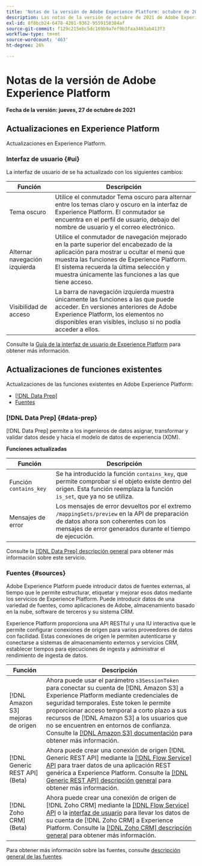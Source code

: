 ```yaml
---
title: 'Notas de la versión de Adobe Experience Platform: octubre de 2021'
description: Las notas de la versión de octubre de 2021 de Adobe Experience Platform.
exl-id: 8f8bcb24-6478-4281-9362-9559158384af
source-git-commit: f129c215ebc5dc169b9a7ef9b3faa3463ab413f3
workflow-type: tm+mt
source-wordcount: '463'
ht-degree: 26%

---
```


# Notas de la versión de Adobe Experience Platform

**Fecha de la versión: jueves, 27 de octubre de 2021**

## Actualizaciones en Experience Platform

Actualizaciones en Experience Platform.

### Interfaz de usuario {#ui}

La interfaz de usuario de se ha actualizado con los siguientes cambios:

| Función | Descripción |
| --- | --- |
| Tema oscuro | Utilice el conmutador Tema oscuro para alternar entre los temas claro y oscuro en la interfaz de Experience Platform. El conmutador se encuentra en el perfil de usuario, debajo del nombre de usuario y el correo electrónico. |
| Alternar navegación izquierda | Utilice el conmutador de navegación mejorado en la parte superior del encabezado de la aplicación para mostrar u ocultar el menú que muestra las funciones de Experience Platform. El sistema recuerda la última selección y muestra únicamente las funciones a las que tiene acceso. |
| Visibilidad de acceso | La barra de navegación izquierda muestra únicamente las funciones a las que puede acceder. En versiones anteriores de Adobe Experience Platform, los elementos no disponibles eran visibles, incluso si no podía acceder a ellos. |

Consulte la [Guía de la interfaz de usuario de Experience Platform](../../landing/ui-guide.md) para obtener más información.

## Actualizaciones de funciones existentes

Actualizaciones de las funciones existentes en Adobe Experience Platform:

- [[!DNL Data Prep]](#data-prep)
- [Fuentes](#sources)

### [!DNL Data Prep] {#data-prep}

[!DNL Data Prep] permite a los ingenieros de datos asignar, transformar y validar datos desde y hacia el modelo de datos de experiencia (XDM).

**Funciones actualizadas**

| Función | Descripción |
| --- | --- |
| Función `contains_key` | Se ha introducido la función `contains_key`, que permite comprobar si el objeto existe dentro del origen. Esta función reemplaza la función `is_set`, que ya no se utiliza. |
| Mensajes de error | Los mensajes de error devueltos por el extremo `/mappingSets/preview` en la API de preparación de datos ahora son coherentes con los mensajes de error generados durante el tiempo de ejecución. |

Consulte la [[!DNL Data Prep] descripción general](../../data-prep/home.md) para obtener más información sobre este servicio.

### Fuentes {#sources}

Adobe Experience Platform puede introducir datos de fuentes externas, al tiempo que le permite estructurar, etiquetar y mejorar esos datos mediante los servicios de Experience Platform. Puede introducir datos de una variedad de fuentes, como aplicaciones de Adobe, almacenamiento basado en la nube, software de terceros y su sistema CRM.

Experience Platform proporciona una API RESTful y una IU interactiva que le permite configurar conexiones de origen para varios proveedores de datos con facilidad. Estas conexiones de origen le permiten autenticarse y conectarse a sistemas de almacenamiento externos y servicios CRM, establecer tiempos para ejecuciones de ingesta y administrar el rendimiento de ingesta de datos.

| Función | Descripción |
| --- | --- |
| [!DNL Amazon S3] mejoras de origen | Ahora puede usar el parámetro `s3SessionToken` para conectar su cuenta de [!DNL Amazon S3] a Experience Platform mediante credenciales de seguridad temporales. Este token le permite proporcionar acceso temporal a corto plazo a sus recursos de [!DNL Amazon S3] a los usuarios que no se encuentren en entornos de confianza. Consulte la [[!DNL Amazon S3] documentación](../../sources/connectors/cloud-storage/s3.md#prerequisites) para obtener más información. |
| [!DNL Generic REST API] (Beta) | Ahora puede crear una conexión de origen [!DNL Generic REST API] mediante la [[!DNL Flow Service] API](../../sources/tutorials/api/create/protocols/generic-rest.md) para traer datos de una aplicación REST genérica a Experience Platform. Consulte la [[!DNL Generic REST API] descripción general](../../sources/connectors/protocols/generic-rest.md) para obtener más información. |
| [!DNL Zoho CRM] (Beta) | Ahora puede crear una conexión de origen de [!DNL Zoho CRM] mediante la [[!DNL Flow Service] API](../../sources/tutorials/api/create/crm/zoho.md) o la [interfaz de usuario](../../sources/tutorials/ui/create/crm/zoho.md) para llevar los datos de su cuenta de [!DNL Zoho CRM] a Experience Platform. Consulte la [[!DNL Zoho CRM] descripción general](../../sources/connectors/crm/zoho.md) para obtener más información. |

Para obtener más información sobre las fuentes, consulte [descripción general de las fuentes](../../sources/home.md).
